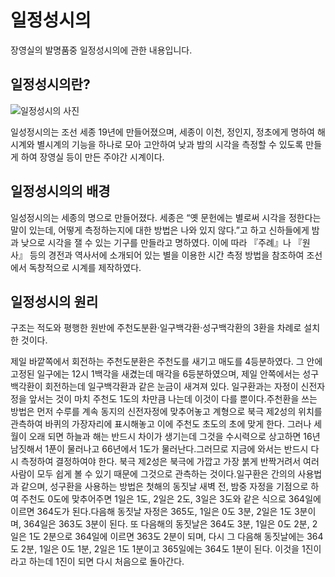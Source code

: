 # 일정성시의

장영실의 발명품중 일정성시의에 관한 내용입니다.

## 일정성시의란?

![일정성시의 사진](https://upload.wikimedia.org/wikipedia/commons/6/63/Jang_Yeong-sil_Science_Garden-Sun_and_Star_Time_Forecaster_13-11802_Busan%2C_South_Korea.JPG)

일성정시의는 조선 세종 19년에 만들어졌으며, 세종이 이천, 정인지, 정초에게 명하여 해시계와 별시계의 기능을 하나로 모아 고안하여 낮과 밤의 시각을 측정할 수 있도록 만들게 하여 장영실 등이 만든 주야간 시계이다.

## 일정성시의의 배경

일성정시의는 세종의 명으로 만들어졌다. 세종은 “옛 문헌에는 별로써 시각을 정한다는 말이 있는데, 어떻게 측정하는지에 대한 방법은 나와 있지 않다.”고 하고 신하들에게 밤과 낮으로 시각을 잴 수 있는 기구를 만들라고 명하였다. 이에 따라 『주례』나 『원사』 등의 경전과 역사서에 소개되어 있는 별을 이용한 시간 측정 방법을 참조하여 조선에서 독창적으로 시계를 제작하였다.

## 일정성시의 원리

구조는 적도와 평행한 원반에 주천도분환·일구백각환·성구백각환의 3환을 차례로 설치한 것이다.

제일 바깥쪽에서 회전하는 주천도분환은 주천도를 새기고 매도를 4등분하였다. 그 안에 고정된 일구에는 12시 1백각을 새겼는데 매각을 6등분하였으며, 제일 안쪽에서는 성구백각환이 회전하는데 일구백각환과 같은 눈금이 새겨져 있다. 일구환과는 자정이 신전자정을 앞서는 것이 마치 주천도 1도의 차만큼 나는데 이것이 다를 뿐이다.주천환을 쓰는 방법은 먼저 수루를 계속 동지의 신전자정에 맞추어놓고 계형으로 북극 제2성의 위치를 관측하여 바퀴의 가장자리에 표시해놓고 이에 주천도 초도의 초에 맞게 한다. 그러나 세월이 오래 되면 하늘과 해는 반드시 차이가 생기는데 그것을 수시력으로 상고하면 16년 남짓해서 1푼이 물러나고 66년에서 1도가 물러난다.그러므로 지금에 와서는 반드시 다시 측정하여 결정하여야 한다. 북극 제2성은 북극에 가깝고 가장 붉게 반짝거려서 여러 사람이 모두 쉽게 볼 수 있기 때문에 그것으로 관측하는 것이다.일구환은 간의의 사용법과 같으며, 성구환을 사용하는 방법은 첫해의 동짓날 새벽 전, 밤중 자정을 기점으로 하여 주천도 0도에 맞추어주면 1일은 1도, 2일은 2도, 3일은 3도와 같은 식으로 364일에 이르면 364도가 된다.다음해 동짓날 자정은 365도, 1일은 0도 3분, 2일은 1도 3분이며, 364일은 363도 3분이 된다. 또 다음해의 동짓날은 364도 3분, 1일은 0도 2분, 2일은 1도 2분으로 364일에 이르면 363도 2분이 되며, 다시 그 다음해 동짓날에는 364도 2분, 1일은 0도 1분, 2일은 1도 1분이고 365일에는 364도 1분이 된다. 이것을 1진이라고 하는데 1진이 되면 다시 처음으로 돌아간다.
